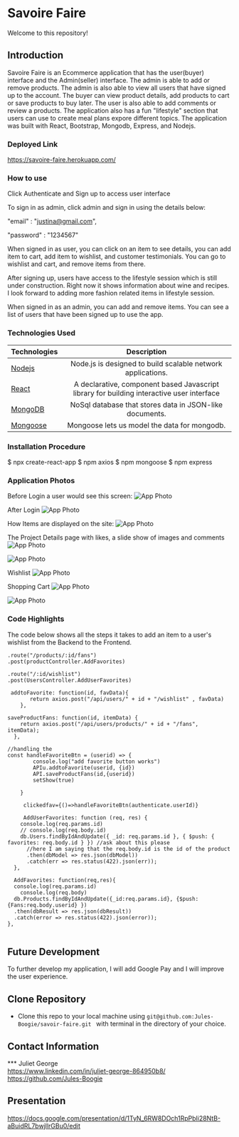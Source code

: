 # Savoire Faire
Welcome to this repository!


## Introduction 
Savoire Faire is an Ecommerce application that has the user(buyer) interface and the Admin(seller) interface. The admin is able to add or remove products. The admin is also able to view all users that have signed up to the account.
The buyer can view product details, add products to cart or save products to buy later. The user is also able to add comments or review a products. The application also has a fun "lifestyle" section that users can use to create meal plans expore different topics. The application was built with React, Bootstrap, Mongodb, Express, and Nodejs. 


### Deployed Link 
https://savoire-faire.herokuapp.com/

### How to use
Click Authenticate and Sign up to access user interface

To sign in as admin, click admin and sign in using the details below:

"email" : "justina@gmail.com",

 "password" : "1234567"
 

When signed in as user, you can click on an item to see details, 
you can add item to cart, add item to wishlist, and customer testimonials. You can go to wishlist and cart, and remove items from there. 


After signing up, users have access to the lifestyle session which is still under construction. Right now it shows information about wine and recipes. I look forward to adding more fashion related items in lifestyle session. 



When signed in as an admin, you can add and remove items. You can see a list of users that have been signed up to use the app. 




### Technologies Used
| Technologies | Description  |
|---------------------------------------------------------------------------|:------------------------------------------------------------------------------------------------------------------:|
| [Nodejs](https://nodejs.org/en/docs/)                                     |             Node.js is designed to build scalable network applications.                 |
| [React](https://reactjs.org/)                |   A declarative, component based Javascript library for building interactive user interface                 |
| [MongoDB](https://www.mongodb.com/)                |   NoSql database that stores data in JSON-like documents.                |
| [Mongoose](https://mongoosejs.com/)                |  Mongoose lets us model the data for mongodb.                |




### Installation Procedure
$ npx create-react-app <myappname>
$ npm axios
$ npm mongoose
$ npm express


### Application Photos

Before Login a user would see this screen:
![App Photo](https://github.com/Jules-Boogie/savoir-faire/blob/master/client/public/app%20photos/before%20login.PNG)

After Login 
![App Photo](https://github.com/Jules-Boogie/savoir-faire/blob/master/client/public/app%20photos/afterlogin.PNG)

How Items are displayed on the site:
![App Photo](https://github.com/Jules-Boogie/savoir-faire/blob/master/client/public/app%20photos/items.PNG)

The Project Details page with likes, a slide show of images and comments 
![App Photo](https://github.com/Jules-Boogie/savoir-faire/blob/master/client/public/app%20photos/productdetail.PNG)

![App Photo](https://github.com/Jules-Boogie/savoir-faire/blob/master/client/public/app%20photos/photoslidescommentreviewsession.PNG)

Wishlist
![App Photo](https://github.com/Jules-Boogie/savoir-faire/blob/master/client/public/app%20photos/wishlistpage.PNG)


Shopping Cart
![App Photo](https://github.com/Jules-Boogie/savoir-faire/blob/master/client/public/app%20photos/cart.PNG)

![App Photo](https://github.com/Jules-Boogie/savoir-faire/blob/master/client/public/app%20photos/shoppingcart.PNG)





### Code Highlights
 The code below shows all the steps it takes to add an item to a user's wishlist from the Backend to the Frontend. 
```
.route("/products/:id/fans")
.post(productController.AddFavorites)

.route("/:id/wishlist")
.post(UsersController.AddUserFavorites)

 addtoFavorite: function(id, favData){
       return axios.post("/api/users/" + id + "/wishlist" , favData)
    },

saveProductFans: function(id, itemData) {
    return axios.post("/api/users/products/" + id + "/fans", itemData);
  },

//handling the 
const handleFavoriteBtn = (userid) => {
        console.log("add favorite button works")
        APIu.addtoFavorite(userid, {id})
        API.saveProductFans(id,{userid})
        setShow(true)

    }
    
     clickedfav={()=>handleFavoriteBtn(authenticate.userId)}
     
     AddUserFavorites: function (req, res) {
    console.log(req.params.id)
    // console.log(req.body.id)
    db.Users.findByIdAndUpdate({ _id: req.params.id }, { $push: { favorites: req.body.id } }) //ask about this please
      //here I am saying that the req.body.id is the id of the product
      .then(dbModel => res.json(dbModel))
      .catch(err => res.status(422).json(err));
  },
  
  AddFavorites: function(req,res){
  console.log(req.params.id)
    console.log(req.body)
  db.Products.findByIdAndUpdate({_id:req.params.id}, {$push: {Fans:req.body.userid} })
  .then(dbResult => res.json(dbResult))
  .catch(error => res.status(422).json(error));
},
     

```

## Future Development
 To further develop my application, I will add Google Pay and I will improve the user experience. 


## Clone Repository
 - Clone this repo to your local machine using ```git@github.com:Jules-Boogie/savoir-faire.git ``` with terminal in the directory of your choice. 



## Contact Information
*** Juliet George   
https://www.linkedin.com/in/juliet-george-864950b8/
https://github.com/Jules-Boogie 


## Presentation 
https://docs.google.com/presentation/d/1TyN_6RW8DOch1RpPbli28NtB-aBuidRL7bwjllrGBu0/edit
